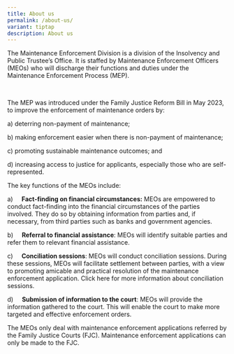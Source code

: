 ```yaml
---
title: About us
permalink: /about-us/
variant: tiptap
description: About us
---
```

<p>The Maintenance Enforcement Division is a division&nbsp;of the Insolvency
and Public Trustee’s Office. It is staffed by Maintenance Enforcement Officers
(MEOs) who will discharge their functions and duties under the Maintenance
Enforcement Process (MEP).&nbsp;</p>
<p>&nbsp;</p>
<p>The MEP was introduced under the Family Justice Reform Bill in May 2023,
to improve the enforcement of maintenance orders by:</p>
<p></p>
<p>a) deterring non-payment of maintenance;&nbsp;</p>
<p></p>
<p>b) making enforcement easier when there is non-payment of maintenance;</p>
<p></p>
<p>c) promoting sustainable maintenance outcomes; and&nbsp;</p>
<p></p>
<p>d) increasing access to justice for applicants, especially those who are
self-represented.</p>
<p></p>
<p>The key functions of the MEOs include:&nbsp;</p>
<p></p>
<p>a)&nbsp;&nbsp;&nbsp;&nbsp; <strong>Fact-finding on financial circumstances:</strong> MEOs
are empowered to conduct fact-finding into the financial circumstances
of the parties involved. They do so by obtaining information from parties
and, if necessary, from third parties such as banks and government agencies.</p>
<p></p>
<p>b)&nbsp;&nbsp;&nbsp;&nbsp; <strong>Referral to financial assistance</strong>:
MEOs will identify suitable parties and refer them to relevant financial
assistance.</p>
<p></p>
<p>c)&nbsp;&nbsp;&nbsp;&nbsp; <strong>Conciliation sessions</strong>: MEOs
will conduct conciliation sessions. During these sessions, MEOs will facilitate
settlement between parties, with a view to promoting amicable and practical
resolution of the maintenance enforcement application. Click here for more
information about conciliation sessions.</p>
<p></p>
<p>d)&nbsp;&nbsp;&nbsp;&nbsp; <strong>Submission of information to the court</strong>:
MEOs will provide the information gathered to the court. This will enable
the court to make more targeted and effective enforcement orders.</p>
<p></p>
<p>The MEOs only deal with maintenance enforcement applications referred
by the Family Justice Courts (FJC). Maintenance enforcement applications
can only be made to the FJC.</p>
<p></p>
